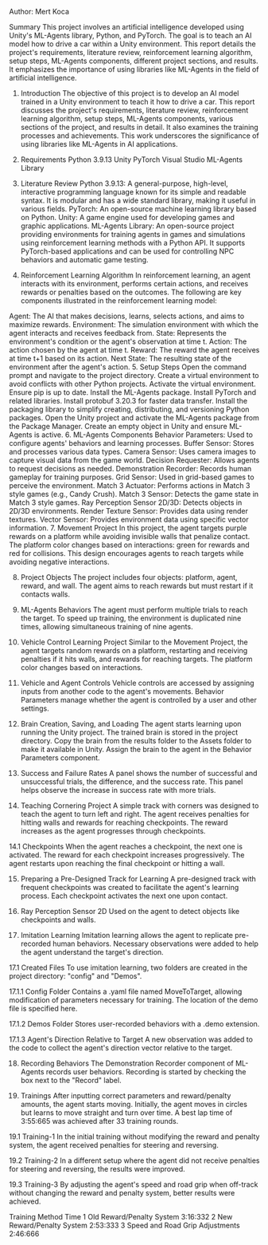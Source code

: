 Author: Mert Koca

Summary
This project involves an artificial intelligence developed using Unity's ML-Agents library, Python, and PyTorch. The goal is to teach an AI model how to drive a car within a Unity environment. This report details the project's requirements, literature review, reinforcement learning algorithm, setup steps, ML-Agents components, different project sections, and results. It emphasizes the importance of using libraries like ML-Agents in the field of artificial intelligence.

1. Introduction
The objective of this project is to develop an AI model trained in a Unity environment to teach it how to drive a car. This report discusses the project's requirements, literature review, reinforcement learning algorithm, setup steps, ML-Agents components, various sections of the project, and results in detail. It also examines the training processes and achievements. This work underscores the significance of using libraries like ML-Agents in AI applications.

2. Requirements
Python 3.9.13
Unity
PyTorch
Visual Studio
ML-Agents Library
3. Literature Review
Python 3.9.13: A general-purpose, high-level, interactive programming language known for its simple and readable syntax. It is modular and has a wide standard library, making it useful in various fields.
PyTorch: An open-source machine learning library based on Python.
Unity: A game engine used for developing games and graphic applications.
ML-Agents Library: An open-source project providing environments for training agents in games and simulations using reinforcement learning methods with a Python API. It supports PyTorch-based applications and can be used for controlling NPC behaviors and automatic game testing.
4. Reinforcement Learning Algorithm
In reinforcement learning, an agent interacts with its environment, performs certain actions, and receives rewards or penalties based on the outcomes. The following are key components illustrated in the reinforcement learning model:

Agent: The AI that makes decisions, learns, selects actions, and aims to maximize rewards.
Environment: The simulation environment with which the agent interacts and receives feedback from.
State: Represents the environment's condition or the agent's observation at time t.
Action: The action chosen by the agent at time t.
Reward: The reward the agent receives at time t+1 based on its action.
Next State: The resulting state of the environment after the agent's action.
5. Setup Steps
Open the command prompt and navigate to the project directory.
Create a virtual environment to avoid conflicts with other Python projects.
Activate the virtual environment.
Ensure pip is up to date.
Install the ML-Agents package.
Install PyTorch and related libraries.
Install protobuf 3.20.3 for faster data transfer.
Install the packaging library to simplify creating, distributing, and versioning Python packages.
Open the Unity project and activate the ML-Agents package from the Package Manager.
Create an empty object in Unity and ensure ML-Agents is active.
6. ML-Agents Components
Behavior Parameters: Used to configure agents' behaviors and learning processes.
Buffer Sensor: Stores and processes various data types.
Camera Sensor: Uses camera images to capture visual data from the game world.
Decision Requester: Allows agents to request decisions as needed.
Demonstration Recorder: Records human gameplay for training purposes.
Grid Sensor: Used in grid-based games to perceive the environment.
Match 3 Actuator: Performs actions in Match 3 style games (e.g., Candy Crush).
Match 3 Sensor: Detects the game state in Match 3 style games.
Ray Perception Sensor 2D/3D: Detects objects in 2D/3D environments.
Render Texture Sensor: Provides data using render textures.
Vector Sensor: Provides environment data using specific vector information.
7. Movement Project
In this project, the agent targets purple rewards on a platform while avoiding invisible walls that penalize contact. The platform color changes based on interactions: green for rewards and red for collisions. This design encourages agents to reach targets while avoiding negative interactions.

8. Project Objects
The project includes four objects: platform, agent, reward, and wall. The agent aims to reach rewards but must restart if it contacts walls.

9. ML-Agents Behaviors
The agent must perform multiple trials to reach the target. To speed up training, the environment is duplicated nine times, allowing simultaneous training of nine agents.

10. Vehicle Control Learning Project
Similar to the Movement Project, the agent targets random rewards on a platform, restarting and receiving penalties if it hits walls, and rewards for reaching targets. The platform color changes based on interactions.

11. Vehicle and Agent Controls
Vehicle controls are accessed by assigning inputs from another code to the agent's movements. Behavior Parameters manage whether the agent is controlled by a user and other settings.

12. Brain Creation, Saving, and Loading
The agent starts learning upon running the Unity project. The trained brain is stored in the project directory.
Copy the brain from the results folder to the Assets folder to make it available in Unity.
Assign the brain to the agent in the Behavior Parameters component.
13. Success and Failure Rates
A panel shows the number of successful and unsuccessful trials, the difference, and the success rate. This panel helps observe the increase in success rate with more trials.

14. Teaching Cornering Project
A simple track with corners was designed to teach the agent to turn left and right. The agent receives penalties for hitting walls and rewards for reaching checkpoints. The reward increases as the agent progresses through checkpoints.

14.1 Checkpoints
When the agent reaches a checkpoint, the next one is activated. The reward for each checkpoint increases progressively. The agent restarts upon reaching the final checkpoint or hitting a wall.

15. Preparing a Pre-Designed Track for Learning
A pre-designed track with frequent checkpoints was created to facilitate the agent's learning process. Each checkpoint activates the next one upon contact.

16. Ray Perception Sensor 2D
Used on the agent to detect objects like checkpoints and walls.

17. Imitation Learning
Imitation learning allows the agent to replicate pre-recorded human behaviors. Necessary observations were added to help the agent understand the target's direction.

17.1 Created Files
To use imitation learning, two folders are created in the project directory: "config" and "Demos".

17.1.1 Config Folder
Contains a .yaml file named MoveToTarget, allowing modification of parameters necessary for training. The location of the demo file is specified here.

17.1.2 Demos Folder
Stores user-recorded behaviors with a .demo extension.

17.1.3 Agent's Direction Relative to Target
A new observation was added to the code to collect the agent's direction vector relative to the target.

18. Recording Behaviors
The Demonstration Recorder component of ML-Agents records user behaviors. Recording is started by checking the box next to the "Record" label.

19. Trainings
After inputting correct parameters and reward/penalty amounts, the agent starts moving. Initially, the agent moves in circles but learns to move straight and turn over time. A best lap time of 3:55:665 was achieved after 33 training rounds.

19.1 Training-1
In the initial training without modifying the reward and penalty system, the agent received penalties for steering and reversing.

19.2 Training-2
In a different setup where the agent did not receive penalties for steering and reversing, the results were improved.

19.3 Training-3
By adjusting the agent's speed and road grip when off-track without changing the reward and penalty system, better results were achieved.

Training	Method	Time
1	Old Reward/Penalty System	3:16:332
2	New Reward/Penalty System	2:53:333
3	Speed and Road Grip Adjustments	2:46:666
